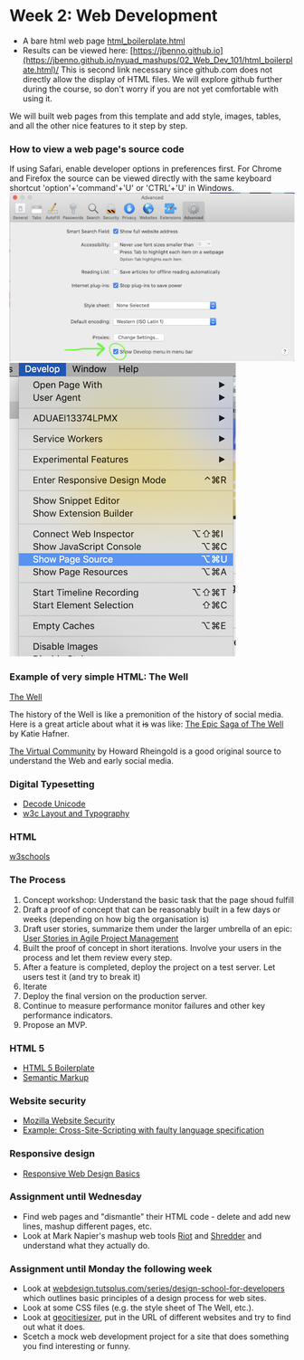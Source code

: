 # Week 2: Web Development

- A bare html web page [html_boilerplate.html](/02_Web_Dev_101/html_boilerplate.html)
- Results can be viewed here: [https://jbenno.github.io](https://jbenno.github.io/nyuad_mashups/02_Web_Dev_101/html_boilerplate.html)/
This is second link necessary since github.com does not directly allow the display of HTML files. We will explore github further during the course, so don't worry if you are not yet comfortable with using it.

We will built web pages from this template and add style, images, tables, and all the other nice features to it step by step.

### How to view a web page's source code
If using Safari, enable developer options in preferences first. For Chrome and Firefox the source can be viewed directly with the same keyboard shortcut 'option'+'command'+'U' or 'CTRL'+'U' in Windows.
![Go to Safari/Preferences/Advanced Click Developer](/02_Web_Dev_101/screenshot0.png)
![Keyboard shortcut is Option+Command+U](/02_Web_Dev_101/screenshot1.png)

### Example of very simple HTML: The Well
[The Well](https://people.well.com/conf/inkwell.vue/topics/506/State-of-the-World-2019-page01.html)

The history of the Well is like a premonition of the history of social media. Here is a great article about what it ~~is~~ was like: [The Epic Saga of The Well](https://www.wired.com/1997/05/ff-well/) by Katie Hafner.

[The Virtual Community](http://www.rheingold.com/vc/book/intro.html) by Howard Rheingold is a good original source to understand the Web and early social media.

### Digital Typesetting
- [Decode Unicode](http://www.decodeunicode.org/)
- [w3c Layout and Typography](https://www.w3.org/International/layout)

### HTML
[w3schools](https://www.w3schools.com)

### The Process
1. Concept workshop: Understand the basic task that the page shoud fulfill
2. Draft a proof of concept that can be reasonably built in a few days or weeks (depending on how big the organisation is)
3. Draft user stories, summarize them under the larger umbrella of an epic: [User Stories in Agile Project Management](https://www.atlassian.com/agile/project-management/user-stories)
4. Built the proof of concept in short iterations. Involve your users in the process and let them review every step.
5. After a feature is completed, deploy the project on a test server. Let users test it (and try to break it)
6. Iterate
7. Deploy the final version on the production server.
8. Continue to measure performance monitor failures and other key performance indicators.
9. Propose an MVP.

### HTML 5
- [HTML 5 Boilerplate](https://github.com/h5bp/html5-boilerplate)
- [Semantic Markup](https://www.webmechanix.com/advantages-of-html5-and-semantic-markup)

### Website security
- [Mozilla Website Security](https://developer.mozilla.org/en-US/docs/Learn/Server-side/First_steps/Website_security)
- [Example: Cross-Site-Scripting with faulty language specification](https://code.google.com/archive/p/doctype-mirror/wikis/ArticleUtf7.wiki)

### Responsive design
- [Responsive Web Design Basics](https://developers.google.com/web/fundamentals/design-and-ux/responsive/)

### Assignment until Wednesday
- Find web pages and "dismantle" their HTML code - delete and add new lines, mashup different pages, etc.
- Look at Mark Napier's mashup web tools [Riot](http://potatoland.org/riot/) and [Shredder](http://potatoland.org/shredder/) and understand what they actually do.

### Assignment until Monday the following week
- Look at [webdesign.tutsplus.com/series/design-school-for-developers](https://webdesign.tutsplus.com/series/design-school-for-developers--webdesign-13793) which outlines basic principles of a design process for web sites.
- Look at some CSS files (e.g. the style sheet of The Well, etc.).
- Look at [geocitiesizer](https://www.wonder-tonic.com/geocitiesizer/), put in the URL of different websites and try to find out what it does.
- Scetch a mock web development project for a site that does something you find interesting or funny.
